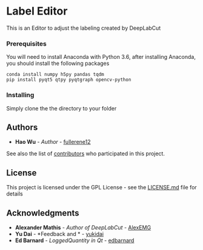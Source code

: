# Label Editor

This is an Editor to adjust the labeling created by DeepLabCut

### Prerequisites

You will need to install Anaconda with Python 3.6, after installing Anaconda, you should install the following packages

```
conda install numpy h5py pandas tqdm
pip install pyqt5 qtpy pyqtgraph opencv-python
```

### Installing

Simply clone the the directory to your folder

## Authors

* **Hao Wu** - *Author* - [fullerene12](https://github.com/fullerene12)

See also the list of [contributors](https://github.com/your/project/contributors) who participated in this project.

## License

This project is licensed under the GPL License - see the [LICENSE.md](LICENSE.md) file for details

## Acknowledgments

* **Alexander Mathis** - *Author of DeepLabCut* - [AlexEMG](https://github.com/AlexEMG)
* **Yu Dai** - *Feedback and * - [yukidai](https://github.com/yukidai)
* **Ed Barnard** - *LoggedQuantity in Qt* - [edbarnard](https://github.com/edbarnard)
